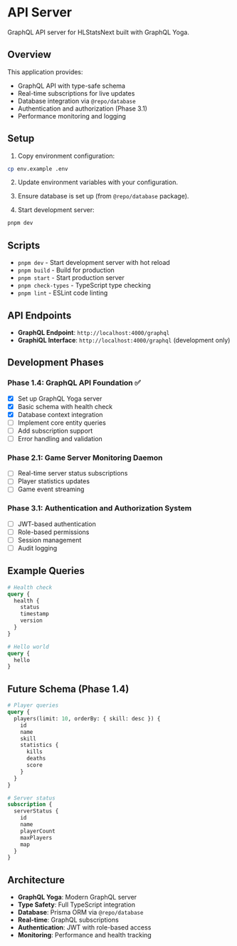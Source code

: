 # API Server

GraphQL API server for HLStatsNext built with GraphQL Yoga.

## Overview

This application provides:

- GraphQL API with type-safe schema
- Real-time subscriptions for live updates
- Database integration via `@repo/database`
- Authentication and authorization (Phase 3.1)
- Performance monitoring and logging

## Setup

1. Copy environment configuration:

```bash
cp env.example .env
```

2. Update environment variables with your configuration.

3. Ensure database is set up (from `@repo/database` package).

4. Start development server:

```bash
pnpm dev
```

## Scripts

- `pnpm dev` - Start development server with hot reload
- `pnpm build` - Build for production
- `pnpm start` - Start production server
- `pnpm check-types` - TypeScript type checking
- `pnpm lint` - ESLint code linting

## API Endpoints

- **GraphQL Endpoint**: `http://localhost:4000/graphql`
- **GraphiQL Interface**: `http://localhost:4000/graphql` (development only)

## Development Phases

### Phase 1.4: GraphQL API Foundation ✅

- [x] Set up GraphQL Yoga server
- [x] Basic schema with health check
- [x] Database context integration
- [ ] Implement core entity queries
- [ ] Add subscription support
- [ ] Error handling and validation

### Phase 2.1: Game Server Monitoring Daemon

- [ ] Real-time server status subscriptions
- [ ] Player statistics updates
- [ ] Game event streaming

### Phase 3.1: Authentication and Authorization System

- [ ] JWT-based authentication
- [ ] Role-based permissions
- [ ] Session management
- [ ] Audit logging

## Example Queries

```graphql
# Health check
query {
  health {
    status
    timestamp
    version
  }
}

# Hello world
query {
  hello
}
```

## Future Schema (Phase 1.4)

```graphql
# Player queries
query {
  players(limit: 10, orderBy: { skill: desc }) {
    id
    name
    skill
    statistics {
      kills
      deaths
      score
    }
  }
}

# Server status
subscription {
  serverStatus {
    id
    name
    playerCount
    maxPlayers
    map
  }
}
```

## Architecture

- **GraphQL Yoga**: Modern GraphQL server
- **Type Safety**: Full TypeScript integration
- **Database**: Prisma ORM via `@repo/database`
- **Real-time**: GraphQL subscriptions
- **Authentication**: JWT with role-based access
- **Monitoring**: Performance and health tracking
